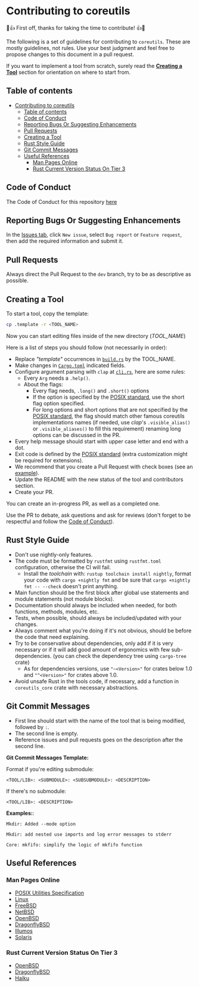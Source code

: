 # Contributing to coreutils
🎉👍 First off, thanks for taking the time to contribute! 👍🎉

The following is a set of guidelines for contributing to `coreutils`. These are mostly guidelines, not rules. Use your best judgment and feel free to propose changes to this document in a pull request.

If you want to implement a tool from scratch, surely read the [**Creating a Tool**](#creating-a-tool) section for orientation on where to start from.

## Table of contents
- [Contributing to coreutils](#contributing-to-coreutils)
  - [Table of contents](#table-of-contents)
  - [Code of Conduct](#code-of-conduct)
  - [Reporting Bugs Or Suggesting Enhancements](#reporting-bugs-or-suggesting-enhancements)
  - [Pull Requests](#pull-requests)
  - [Creating a Tool](#creating-a-tool)
  - [Rust Style Guide](#rust-style-guide)
  - [Git Commit Messages](#git-commit-messages)
  - [Useful References](#useful-references)
    - [Man Pages Online](#man-pages-online)
    - [Rust Current Version Status On Tier 3](#rust-current-version-status-on-tier-3)

## Code of Conduct
The Code of Conduct for this repository [here](./CODE_OF_CONDUCT.md)

## Reporting Bugs Or Suggesting Enhancements
In the [Issues tab](https://github.com/GrayJack/coreutils/issues), click `New issue`, select `Bug report` or `Feature request`, then add the required information and submit it.

## Pull Requests
Always direct the Pull Request to the `dev` branch, try to be as descriptive as possible.

## Creating a Tool
To start a tool, copy the template:
```sh
cp .template -r <TOOL_NAME>
```

Now you can start editing files inside of the new directory (_TOOL_NAME_)

Here is a list of steps you should follow (not necessarily in order):
- Replace _"template"_ occurrences in [`build.rs`](.template/build.rs) by the TOOL_NAME.
- Make changes in [`Cargo.toml`](.template/Cargo.toml) indicated fields.
- Configure argument parsing with `clap` at [`cli.rs`](.template/src/cli.rs), here are some rules:
  - Every `Arg` needs a `.help()`.
  - About the flags:
    - Every flag needs, `.long()` and `.short()` options
    - If the option is specified by the [POSIX standard](https://pubs.opengroup.org/onlinepubs/9699919799/idx/utilities.html), use the short flag option specified.
    - For long options and short options that are not specified by the [POSIX standard](https://pubs.opengroup.org/onlinepubs/9699919799/idx/utilities.html), the flag should match other famous coreutils implementations names (if needed, use _clap_'s `.visible_alias()` or `.visible_aliases()` to fill this requirement) renaming long options can be discussed in the PR.
- Every help message should start with upper case letter and end with a dot.
- Exit code is defined by the [POSIX standard](https://pubs.opengroup.org/onlinepubs/9699919799/idx/utilities.html) (extra customization might be required for extensions).
- We recommend that you create a Pull Request with check boxes (see an [example](https://github.com/GrayJack/coreutils/pull/121)).
- Update the README with the new status of the tool and contributors section.
- Create your PR.

You can create an in-progress PR, as well as a completed one.

Use the PR to debate, ask questions and ask for reviews (don't forget to be respectful and follow the [Code of Conduct](./CODE_OF_CONFUCT.md)).


## Rust Style Guide
- Don't use nightly-only features.
- The code must be formatted by `rustfmt` using `rustfmt.toml` configuration, otherwise the CI will fail.
  - Install the _toolchain_ with: `rustup toolchain install nightly`, format your code with `cargo +nightly fmt` and be sure that `cargo +nightly fmt -- --check` doesn't print anything.
- Main function should be the first block after global use statements and module statements (not module blocks).
- Documentation should always be included when needed, for both functions, methods, modules, etc.
- Tests, when possible, should always be included/updated with your changes.
- Always comment what you're doing if it's not obvious, should be before the code that need explaining.
- Try to be conservative about dependencies, only add if it is very necessary or if it will add good amount of ergonomics with few sub-dependencies. (you can check the dependency tree using `cargo-tree` crate)
  - As for dependencies versions, use `"~<Version>"` for crates below 1.0 and `"^<Version>"` for crates above 1.0.
- Avoid unsafe Rust in the tools code, if necessary, add a function in `coreutils_core` crate with necessary abstractions.

## Git Commit Messages
- First line should start with the name of the tool that is being modified, followed by `:`.
- The second line is empty.
- Reference issues and pull requests goes on the description after the second line.

**Git Commit Messages Template:**

Format if you're editing submodule:
```
<TOOL/LIB>: <SUBMODULE>: <SUBSUBMODULE>: <DESCRIPTION>
```

If there's no submodule:
```
<TOOL/LIB>: <DESCRIPTION>
```

**Examples:**:

```
Mkdir: Added --mode option
```

```
Mkdir: add nested use imports and log error messages to stderr
```

```
Core: mkfifo: simplify the logic of mkfifo function
```

## Useful References
### Man Pages Online
- [POSIX Utilities Specification](https://pubs.opengroup.org/onlinepubs/9699919799/idx/utilities.html)
- [Linux](https://www.linux.org/docs/index.html)
- [FreeBSD](https://www.freebsd.org/cgi/man.cgi)
- [NetBSD](https://netbsd.gw.com/cgi-bin/man-cgi?)
- [OpenBSD](https://man.openbsd.org/)
- [DragonflyBSD](http://man.dragonflybsd.org/?)
- [Illumos](https://illumos.org/man/)
- [Solaris]()

### Rust Current Version Status On Tier 3
- [OpenBSD](http://openports.se/lang/rust)
- [DragonflyBSD](https://github.com/DragonFlyBSD/DPorts/tree/master/lang/rust)
- [Haiku](https://depot.haiku-os.org/#!/pkg/rust_bin/haikuports/1/36/0/-/1/x86_64?bcguid=bc115-DPXR)
